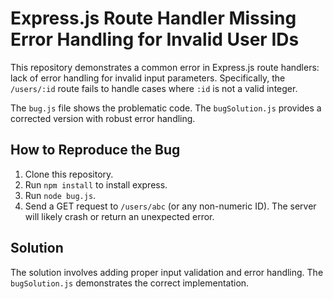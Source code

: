 # Express.js Route Handler Missing Error Handling for Invalid User IDs

This repository demonstrates a common error in Express.js route handlers:  lack of error handling for invalid input parameters.  Specifically, the `/users/:id` route fails to handle cases where `:id` is not a valid integer.

The `bug.js` file shows the problematic code. The `bugSolution.js` provides a corrected version with robust error handling. 

## How to Reproduce the Bug

1. Clone this repository.
2. Run `npm install` to install express.
3. Run `node bug.js`.
4. Send a GET request to `/users/abc` (or any non-numeric ID).  The server will likely crash or return an unexpected error.

## Solution

The solution involves adding proper input validation and error handling. The `bugSolution.js` demonstrates the correct implementation.